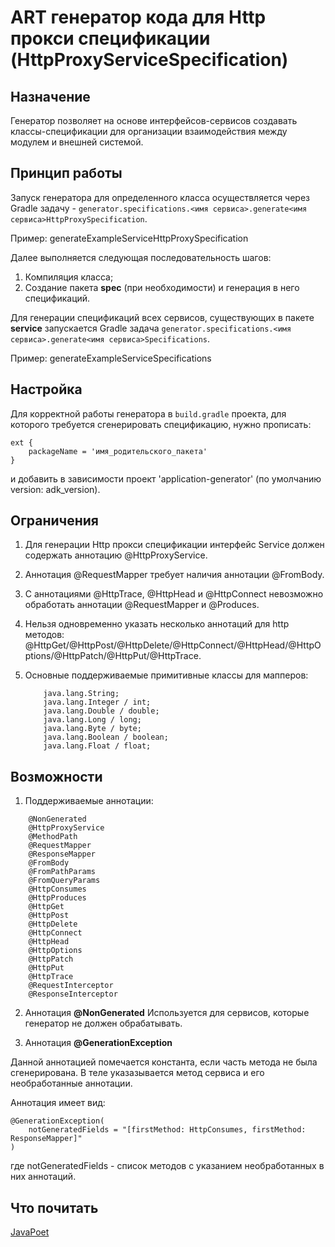 # ART генератор кода для Http прокси спецификации (HttpProxyServiceSpecification)

## Назначение
Генератор позволяет на основе интерфейсов-сервисов создавать классы-спецификации для организации взаимодействия между модулем и внешней системой.

## Принцип работы
Запуск генератора для определенного класса осуществляется через Gradle задачу - `generator.specifications.<имя сервиса>.generate<имя сервиса>HttpProxySpecification`.

Пример: generateExampleServiceHttpProxySpecification

Далее выполняется следующая последовательность шагов:
1. Компиляция класса;
2. Создание пакета **spec** (при необходимости) и генерация в него спецификаций.

Для генерации спецификаций всех сервисов, существующих в пакете **service** запускается Gradle задача `generator.specifications.<имя сервиса>.generate<имя сервиса>Specifications`.

Пример: generateExampleServiceSpecifications

## Настройка
Для корректной работы генератора в `build.gradle` проекта, для которого требуется сгенерировать спецификацию, нужно прописать:
```
ext {
    packageName = 'имя_родительского_пакета'
}
```
и добавить в зависимости проект 'application-generator' (по умолчанию version: adk_version).

## Ограничения
1. Для генерации Http прокси спецификации интерфейс Service должен содержать аннотацию @HttpProxyService.

2. Аннотация @RequestMapper требует наличия аннотации @FromBody.

3. С аннотациями @HttpTrace, @HttpHead и @HttpConnect невозможно обработать аннотации @RequestMapper и @Produces.

4. Нельзя одновременно указать несколько аннотаций для http методов: @HttpGet/@HttpPost/@HttpDelete/@HttpConnect/@HttpHead/@HttpOptions/@HttpPatch/@HttpPut/@HttpTrace.

5. Основные поддерживаемые примитивные классы для мапперов:
   ```
       java.lang.String;
       java.lang.Integer / int;
       java.lang.Double / double;
       java.lang.Long / long;
       java.lang.Byte / byte;
       java.lang.Boolean / boolean;
       java.lang.Float / float;
   ```

## Возможности
1. Поддерживаемые аннотации:
```
    @NonGenerated
    @HttpProxyService
    @MethodPath
    @RequestMapper
    @ResponseMapper
    @FromBody
    @FromPathParams
    @FromQueryParams
    @HttpConsumes
    @HttpProduces
    @HttpGet
    @HttpPost
    @HttpDelete
    @HttpConnect
    @HttpHead
    @HttpOptions
    @HttpPatch
    @HttpPut
    @HttpTrace
    @RequestInterceptor
    @ResponseInterceptor
```

2. Аннотация **@NonGenerated**
Используется для сервисов, которые генератор не должен обрабатывать.

3. Аннотация **@GenerationException**

Данной аннотацией помечается константа, если часть метода не была сгенерирована. В теле указазывается метод сервиса и его необработанные аннотации.

Аннотация имеет вид:
```
@GenerationException(
	notGeneratedFields = "[firstMethod: HttpConsumes, firstMethod: ResponseMapper]"
)
```
где notGeneratedFields - список методов с указанием необработанных в них аннотаций.

## Что почитать
[JavaPoet](https://www.baeldung.com/java-poet)